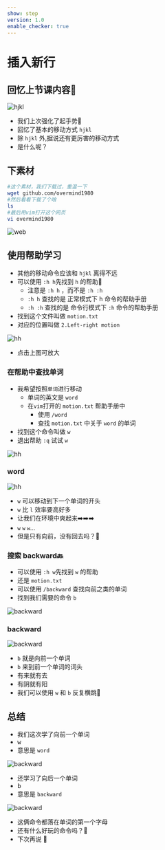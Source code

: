 ```yaml
---
show: step
version: 1.0
enable_checker: true
---
```


# 插入新行

## 回忆上节课内容🤔


![hjkl](https://labfile.oss.aliyuncs.com/courses/2840/hjkl.png)

- 我们上次强化了起手势🧘
- 回忆了基本的移动方式 `hjkl`
- 除 `hjkl` 外,据说还有更厉害的移动方式
- 是什么呢？

## 下素材

```bash 
#这个素材，我们下载过，重温一下
wget github.com/overmind1980
#然后看看下载了个啥
ls
#最后用vim打开这个网页
vi overmind1980
```

![web](https://labfile.oss.aliyuncs.com/courses/2840/overmind1980github.png)

## 使用帮助学习

- 其他的移动命令应该和 `hjkl` 离得不远
- 可以使用 `:h h`先找到  `h` 的帮助📕
	- 注意是 `:h h` ，而不是 `:h :h`
	- `:h h` 查找的是 正常模式下 <kbd>h</kbd> 命令的帮助手册
	- `:h :h` 查找的是 命令行模式下 `:h` 命令的帮助手册
- 找到这个文件叫做 `motion.txt`
- 对应的位置叫做 `2.Left-right motion`

![hh](https://labfile.oss.aliyuncs.com/courses/2840/h%20h.png )

- 点击上图可放大 

### 在帮助中查找单词

- 我希望按照`单词`进行移动
	- 单词的英文是 `word`
	- 在`vim`打开的 `motion.txt` 帮助手册中
		- 使用 `/word` 
		- 查找 `motion.txt` 中关于 `word` 的单词
- 找到这个命令叫做 `w`
- 退出帮助 `:q` 试试 `w`

![hh](https://labfile.oss.aliyuncs.com/courses/2840/aboutword)

### word

![hh](https://labfile.oss.aliyuncs.com/courses/2840/word)

- `w` 可以移动到下一个单词的开头
- `w` 比 `l` 效率要高好多 
- 让我们在环境中爽起来➡️➡️➡️
- `w` `w` `w`...
- 但是只有向前，没有回去吗？🤔

### 搜索 backward🔙

- 可以使用 `:h w`先找到 `w` 的帮助
- 还是 `motion.txt`
- 可以使用 `/backward` 查找向前之类的单词
- 找到我们需要的命令 `b`

![backward](https://labfile.oss.aliyuncs.com/courses/2840/backward)

### backward 

![backward](https://labfile.oss.aliyuncs.com/courses/2840/backb)

- `b` 就是向前一个单词
- `b` 来到前一个单词的词头
- 有来就有去
- 有阴就有阳
- 我们可以使用 `w` 和 `b` 反复横跳🤸

## 总结 

- 我们这次学了向前一个单词
- <kbd>w</kbd>
- 意思是 `word`

![backward](https://labfile.oss.aliyuncs.com/courses/2840/word)

- 还学习了向后一个单词 
- <kbd>b</kbd>
- 意思是 `backward`


![backward](https://labfile.oss.aliyuncs.com/courses/2840/backb)

- 这俩命令都落在单词的第一个字母
- 还有什么好玩的命令吗？🤔
- 下次再说 👋

